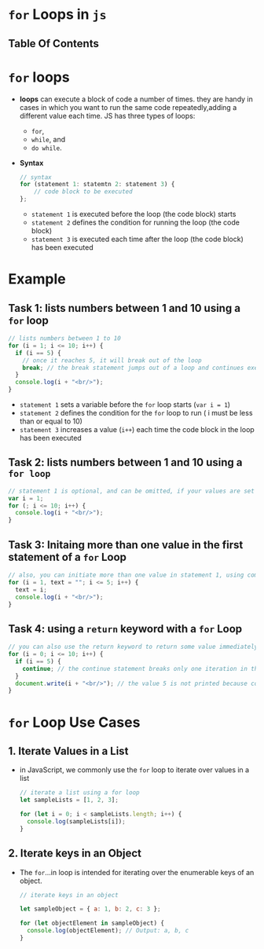 # `for` Loops in `js`

## Table Of Contents

# `for` loops

- **loops** can execute a block of code a number of times. they are handy in cases in which you want to run the same code repeatedly,adding a different value each time. JS has three types of loops:

  - `for`,
  - `while`, and
  - `do while`.

- **Syntax**
  ```js
  // syntax
  for (statement 1: statemtn 2: statement 3) {
      // code block to be executed
  };
  ```
  - `statement 1` is executed before the loop (the code block) starts
  - `statement 2` defines the condition for running the loop (the code block)
  - `statement 3` is executed each time after the loop (the code block) has been executed

# Example

## Task 1: lists numbers between 1 and 10 using a `for` loop

```js
// lists numbers between 1 to 10
for (i = 1; i <= 10; i++) {
  if (i == 5) {
    // once it reaches 5, it will break out of the loop
    break; // the break statement jumps out of a loop and continues executing the code after the loops
  }
  console.log(i + "<br/>");
}
```

- `statement 1` sets a variable before the `for` loop starts (`var i = 1`)
- `statement 2` defines the condition for the `for` loop to run ( i must be less than or equal to 10)
- `statement 3` increases a value (`i++`) each time the code block in the loop has been executed

## Task 2: lists numbers between 1 and 10 using a `for loop`

```js
// statement 1 is optional, and can be omitted, if your values are set before the loop starts
var i = 1;
for (; i <= 10; i++) {
  console.log(i + "<br/>");
}
```

## Task 3: Initaing more than one value in the first statement of a `for` Loop

```js
// also, you can initiate more than one value in statement 1, using commas to seperate them
for (i = 1, text = ""; i <= 5; i++) {
  text = i;
  console.log(i + "<br/>");
}
```

## Task 4: using a `return` keyword with a `for` Loop

```js
// you can also use the return keyword to return some value immediately from the loop inside of a fuction. This will also break the loop
for (i = 0; i <= 10; i++) {
  if (i == 5) {
    continue; // the continue statement breaks only one iteration in the loop, and continues with the next iteration
  }
  document.write(i + "<br/>"); // the value 5 is not printed because continue skips that iteration of the loop
}
```

# `for` Loop Use Cases

## 1. Iterate Values in a List

- in JavaScript, we commonly use the `for` loop to iterate over values in a list

  ```javascript
  // iterate a list using a for loop
  let sampleLists = [1, 2, 3];

  for (let i = 0; i < sampleLists.length; i++) {
    console.log(sampleLists[i]);
  }
  ```

## 2. Iterate keys in an Object

- The `for`...in loop is intended for iterating over the enumerable keys of an object.

  ```javascript
  // iterate keys in an object

  let sampleObject = { a: 1, b: 2, c: 3 };

  for (let objectElement in sampleObject) {
    console.log(objectElement); // Output: a, b, c
  }
  ```
